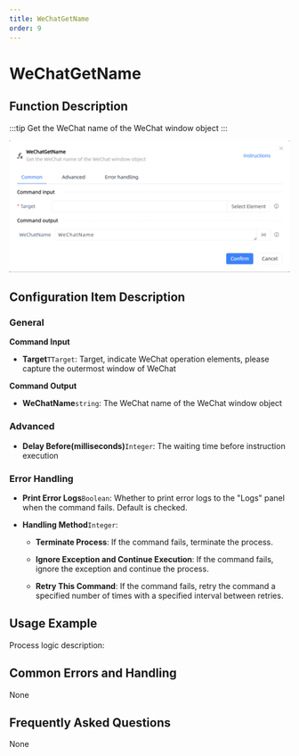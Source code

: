 ```yaml
---
title: WeChatGetName
order: 9
---
```


# WeChatGetName

## Function Description

:::tip 
Get the WeChat name of the WeChat window object
:::

![WeChatGetName](../../../assets/WeChatGetName_command.png)

## Configuration Item Description

### General

**Command Input**

- **Target**`TTarget`: Target, indicate WeChat operation elements, please capture the outermost window of WeChat


**Command Output**

- **WeChatName**`string`: The WeChat name of the WeChat window object

### Advanced

- **Delay Before(milliseconds)**`Integer`: The waiting time before instruction execution

### Error Handling

- **Print Error Logs**`Boolean`: Whether to print error logs to the "Logs" panel when the command fails. Default is checked. 

- **Handling Method**`Integer`:

    - **Terminate Process**: If the command fails, terminate the process.

    - **Ignore Exception and Continue Execution**: If the command fails, ignore the exception and continue the process.

    - **Retry This Command**: If the command fails, retry the command a specified number of times with a specified interval between retries.

## Usage Example

Process logic description:

## Common Errors and Handling

None

## Frequently Asked Questions

None

